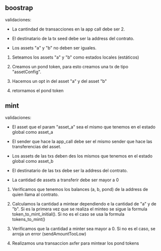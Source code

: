 ## boostrap

validaciones: 

+ La cantindad de transacciones en la app call debe ser 2.

+ El destinatario de la tx seed debe ser la address del contrato.

+ Los assets "a" y "b" no deben ser iguales.


1. Seteamos los assets "a" y "b" como estados locales (estáticos)

2. Creamos un pond token, para esto creamos una tx de tipo "assetConfig".

3. Hacemos un opt in del asset "a" y del asset "b"

4. retornamos el pond token


## mint

validaciones:

+ El asset que el param "asset_a" sea el mismo que tenemos en el estado global como asset_a

+ El sender que hace la app_call debe ser el mismo sender que hace las transferencias del asset.

+ Los assets de las txs deben des los mismos que tenemos en el estado global como asset_b

+ El destinatario de las txs debe ser la address del contrato.

+ La cantidad de assets a transferir debe ser mayor a 0


1. Verificamos que tenemos los balances (a, b, pond) de la address de quien llama al contrato. 

2. Calculamos la cantidad a mintear dependiendo e la cantidad de "a" y de "b".
    Si es la primera vez que se realiza el minteo se sigue la formula token_to_mint_initial().
Si no es el caso se usa la formula tokens_to_mint()

3. Verificamos que la cantidad a minter sea mayor a 0. Si no es el caso, se arroja un error (sendAmountTooLow)

4. Realizamos una transaccion axfer para mintear los pond tokens


